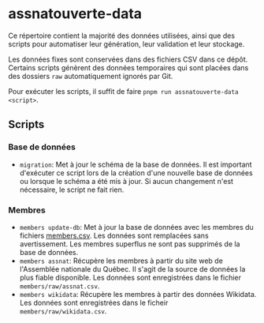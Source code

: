 # assnatouverte-data

Ce répertoire contient la majorité des données utilisées, ainsi que des scripts
pour automatiser leur génération, leur validation et leur stockage.

Les données fixes sont conservées dans des fichiers CSV dans ce dépôt. Certains
scripts génèrent des données temporaires qui sont placées dans des dossiers
`raw` automatiquement ignorés par Git.

Pour exécuter les scripts, il suffit de faire
`pnpm run assnatouverte-data <script>`.

## Scripts

### Base de données

- `migration`: Met à jour le schéma de la base de données. Il est important
  d'exécuter ce script lors de la création d'une nouvelle base de données ou
  lorsque le schéma a été mis à jour. Si aucun changement n'est nécessaire, le
  script ne fait rien.

### Membres

- `members update-db`: Met à jour la base de données avec les membres du
  fichiers [members.csv](./members/members.csv). Les données sont remplacées
  sans avertissement. Les membres superflus ne sont pas supprimés de la base de
  données.
- `members assnat`: Récupère les membres à partir du site web de l'Assemblée
  nationale du Québec. Il s'agit de la source de données la plus fiable
  disponible. Les données sont enregistrées dans le fichier
  `members/raw/assnat.csv`.
- `members wikidata`: Récupère les membres à partir des données Wikidata. Les
  données sont enregistrées dans le ficheir `members/raw/wikidata.csv`.
